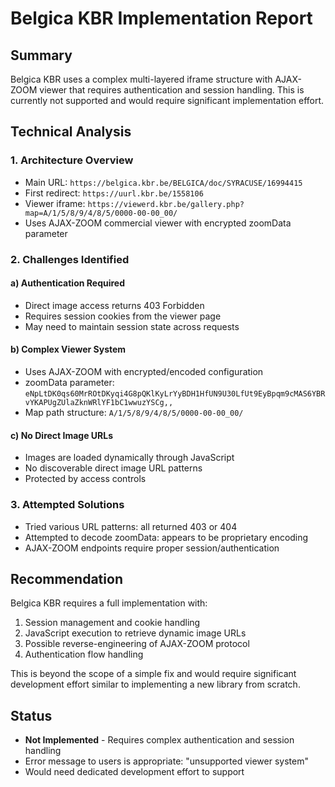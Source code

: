 # Belgica KBR Implementation Report

## Summary
Belgica KBR uses a complex multi-layered iframe structure with AJAX-ZOOM viewer that requires authentication and session handling. This is currently not supported and would require significant implementation effort.

## Technical Analysis

### 1. Architecture Overview
- Main URL: `https://belgica.kbr.be/BELGICA/doc/SYRACUSE/16994415`
- First redirect: `https://uurl.kbr.be/1558106`
- Viewer iframe: `https://viewerd.kbr.be/gallery.php?map=A/1/5/8/9/4/8/5/0000-00-00_00/`
- Uses AJAX-ZOOM commercial viewer with encrypted zoomData parameter

### 2. Challenges Identified

#### a) Authentication Required
- Direct image access returns 403 Forbidden
- Requires session cookies from the viewer page
- May need to maintain session state across requests

#### b) Complex Viewer System
- Uses AJAX-ZOOM with encrypted/encoded configuration
- zoomData parameter: `eNpLtDK0qs60MrROtDKyqi4G8pQKlKyLrYyBDH1HfUN9U30LfUt9EyBpqm9cMAS6YBRvYKAPUgZUlaZknWRlYF1bC1wwuzYSCg,,`
- Map path structure: `A/1/5/8/9/4/8/5/0000-00-00_00/`

#### c) No Direct Image URLs
- Images are loaded dynamically through JavaScript
- No discoverable direct image URL patterns
- Protected by access controls

### 3. Attempted Solutions
- Tried various URL patterns: all returned 403 or 404
- Attempted to decode zoomData: appears to be proprietary encoding
- AJAX-ZOOM endpoints require proper session/authentication

## Recommendation
Belgica KBR requires a full implementation with:
1. Session management and cookie handling
2. JavaScript execution to retrieve dynamic image URLs
3. Possible reverse-engineering of AJAX-ZOOM protocol
4. Authentication flow handling

This is beyond the scope of a simple fix and would require significant development effort similar to implementing a new library from scratch.

## Status
- **Not Implemented** - Requires complex authentication and session handling
- Error message to users is appropriate: "unsupported viewer system"
- Would need dedicated development effort to support
